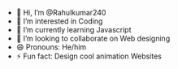 - 👋 Hi, I’m @Rahulkumar240
- 👀 I’m interested in Coding
- 🌱 I’m currently learning Javascript
- 💞️ I’m looking to collaborate on Web designing
- 😄 Pronouns: He/him
- ⚡ Fun fact: Design cool animation Websites

<!---
Rahulkumar240/Rahulkumar240 is a ✨ special ✨ repository because its `README.md` (this file) appears on your GitHub profile.
You can click the Preview link to take a look at your changes.
--->
